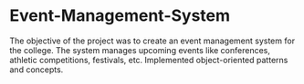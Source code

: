 # Event-Management-System

The objective of the project was to create an event management system for the college. The system manages upcoming events like conferences, athletic competitions, festivals, etc. Implemented object-oriented patterns and concepts.
